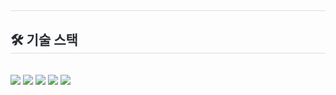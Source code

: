 <div style="text-align: left;"> 
    <h2 style="border-bottom: 1px solid #d8dee4; color: #282d33;">  </h2>  
    <div style="font-weight: 700; font-size: 15px; text-align: left; color: #282d33;">  </div> 
</div>
   
<div style="text-align: left;">
    <h2 style="border-bottom: 1px solid #d8dee4; color: #282d33;"> 🛠️ 기술 스택 </h2> <br> 
    <div style="margin: ; text-align: left;" "text-align: left;"> 
        <img src="https://img.shields.io/badge/Spring Boot 3.2.0-6DB33F?style=for-the-badge&logo=Spring Boot&logoColor=white">
        <img src="https://img.shields.io/badge/Java17-007396?style=for-the-badge&logo=Java&logoColor=white">
        <img src="https://img.shields.io/badge/Bootstrap5-7952B3?style=for-the-badge&logo=Bootstrap&logoColor=white">
        <img src="https://img.shields.io/badge/HTML5-E34F26?style=for-the-badge&logo=HTML5&logoColor=white">
        <img src="https://img.shields.io/badge/Css3-1572B6?style=for-the-badge&logo=CSS3&logoColor=white">
    </div>
</div>
    
